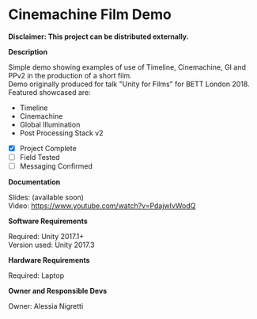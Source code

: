 # **Cinemachine Film Demo** #
**Disclaimer: This project can be distributed externally.**    

**Description**

Simple demo showing examples of use of Timeline, Cinemachine, GI and PPv2 in the production of a short film.<br>
Demo originally produced for talk "Unity for Films" for BETT London 2018.<br>
Featured showcased are:

* Timeline
* Cinemachine
* Global Illumination
* Post Processing Stack v2

- [x] Project Complete
- [ ] Field Tested
- [ ] Messaging Confirmed

**Documentation**

Slides: (available soon)<br>
Video: https://www.youtube.com/watch?v=PdajwIvWodQ

**Software Requirements**

Required: Unity 2017.1+<br>
Version used: Unity 2017.3

**Hardware Requirements**

Required: Laptop  

**Owner and Responsible Devs**

Owner: Alessia Nigretti
